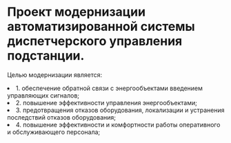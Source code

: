 Проект модернизации автоматизированной системы диспетчерского управления подстанции.
=======
Целью модернизации является:
	<li>1. обеспечение обратной связи с энергообъектами введением управляющих сигналов;</li>
	<li>2. повышение эффективности управления энергообъектами;</li>
	<li>3. предотвращения отказов оборудования, локализации и устранения последствий отказов оборудования;</li>
	<li>4. повышение эффективности и комфортности работы оперативного и обслуживающего персонала;</li>

